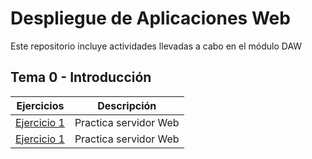 # Despliegue de Aplicaciones Web
Este repositorio incluye actividades llevadas a cabo en el módulo DAW

## Tema 0 - Introducción

|Ejercicios|Descripción|
|----------|-----------|
|[Ejercicio 1](Tema0/Ejercicio1.md)|Practica servidor Web|
|[Ejercicio 1](Tema0/Ejercicio1.md)|Practica servidor Web|

